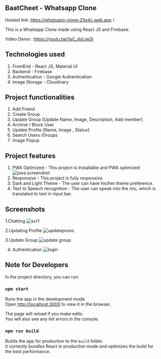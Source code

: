 ## BaatCheet - Whatsapp Clone

Hosted link: https://whatsapp-clone-25e4c.web.app \

This is a Whatsapp Clone made using React JS and Firebase.

Video Demo : https://youtu.be/1qC_doLiwSI

## Technologies used

1. FrontEnd - React JS, Material UI
2. Backend - Firebase
3. Authentication - Google Authentication
4. Image Storage - Cloudinary

## Project functionalities

1. Add Friend
2. Create Group
3. Update Group [Update Name, Image, Description, Add member]
4. Archive / Block User
5. Update Profile [Name, Image , Status]
6. Search  Users /Groups
7. Image Popup



## Project features

1. PWA Optimized - This project is Installable and PWA optimized 
   ![pwa screenshot](https://user-images.githubusercontent.com/55575881/125081621-d7f09b80-e0e3-11eb-867f-162f0602b982.png)
2. Responsive - This project is fully responsive.
3. Dark and Light Theme - The user can have his/her theme preference.
4. Text to Speech recognition - The user can speak into the mic, which is translated to text in input bar. 



## Screenshots
1.Chatting
![scr1](https://user-images.githubusercontent.com/55575881/125084358-0de34f00-e0e7-11eb-8045-882f6cf5a5b2.png)

2.Updating Profile
![updateprooo](https://user-images.githubusercontent.com/55575881/125084751-81855c00-e0e7-11eb-85c3-839f31f4325d.png)

3.Update Group
![update group](https://user-images.githubusercontent.com/55575881/125085774-944c6080-e0e8-11eb-84d2-8f2b1fd3c3ee.png)

4. Authentication
![login](https://user-images.githubusercontent.com/55575881/125086045-da092900-e0e8-11eb-8827-d9db909ba092.png)


## Note for Developers

In the project directory, you can run:

### `npm start`

Runs the app in the development mode.\
Open [http://localhost:3000](http://localhost:3000) to view it in the browser.

The page will reload if you make edits.\
You will also see any lint errors in the console.


### `npm run build`

Builds the app for production to the `build` folder.\
It correctly bundles React in production mode and optimizes the build for the best performance.





